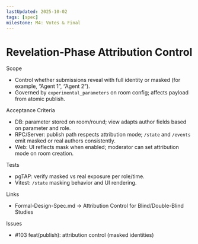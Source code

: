 ```yaml
---
lastUpdated: 2025-10-02
tags: [spec]
milestone: M4: Votes & Final
---
```


# Revelation-Phase Attribution Control

Scope

- Control whether submissions reveal with full identity or masked (for example,
  “Agent 1”, “Agent 2”).
- Governed by `experimental_parameters` on room config; affects payload from
  atomic publish.

Acceptance Criteria

- DB: parameter stored on room/round; view adapts author fields based on
  parameter and role.
- RPC/Server: publish path respects attribution mode; `/state` and `/events`
  emit masked or real authors consistently.
- Web: UI reflects mask when enabled; moderator can set attribution mode on room
  creation.

Tests

- pgTAP: verify masked vs real exposure per role/time.
- Vitest: `/state` masking behavior and UI rendering.

Links

- Formal-Design-Spec.md → Attribution Control for Blind/Double-Blind Studies

Issues

- #103 feat(publish): attribution control (masked identities)
